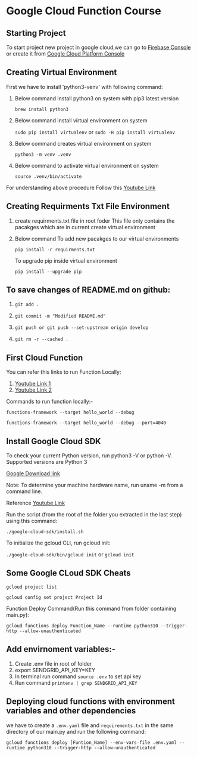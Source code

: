 # Google Cloud Function Course

## Starting Project

To start project new project in google cloud,we can go to [Firebase Console](https://console.firebase.google.com) or create it from [Google Cloud Platform Console](https://console.cloud.google.com)

## Creating Virtual Environment

First we have to install 'python3-venv' with following command:

1. Below command install python3 on system with pip3 latest version

   `brew install python3`

2. Below command install virtual environment on system

   `sudo pip install virtualenv`
   or
   `sudo -H pip install virtualenv`

3. Below command creates virtual environment on system

   `python3 -m venv .venv`

4. Below command to activate virtual environment on system

   `source .venv/bin/activate`

For understanding above procedure Follow this [Youtube Link](https://youtu.be/kz4gbWNO1cw)

## Creating Requirments Txt File Environment

1. create requirments.txt file in root foder
   This file only contains the pacakges which are in current create virtual environment
2. Below command To add new pacakges to our virtual environments

   `pip install -r requirments.txt`

   To upgrade pip inside virtual environment

   `pip install --upgrade pip`

## To save changes of README.md on github:

1. `git add .`

2. `git commit -m "Modified README.md"`

3. `git push or git push --set-upstream origin develop`

4. `git rm -r --cached .`

## First Cloud Function

You can refer this links to run Function Locally:

1. [Youtube Link 1](https://youtu.be/hnqeYOYDRYY)
2. [Youtube Link 2](https://youtu.be/N1sSUU3XGu4)

Commands to run function locally:-

`functions-framework --target hello_world --debug`

`functions-framework --target hello_world --debug --port=4040`

## Install Google Cloud SDK

To check your current Python version, run python3 -V or python -V. Supported versions are Python 3

[Google Download link](https://cloud.google.com/sdk/docs/install)

Note: To determine your machine hardware name, run uname -m from a command line.

Reference [Youtube Link](https://youtu.be/wc2kuTaHl8Y)

Run the script (from the root of the folder you extracted in the last step) using this command:

`./google-cloud-sdk/install.sh`

To initialize the gcloud CLI, run gcloud init:

`./google-cloud-sdk/bin/gcloud init` or `gcloud init`

## Some Google CLoud SDK Cheats

`gcloud project list`

`gcloud config set project Project Id`

Function Deploy Command(Run this command from folder containing main.py):

`gcloud functions deploy Function_Name --runtime python310 --trigger-http --allow-unauthenticated`

## Add envirnoment variables:-

1. Create .env file in root of folder
2. export SENDGRID_API_KEY=KEY
3. In terminal run command `source .env` to set api key
4. Run command `printenv | grep SENDGRID_API_KEY`

## Deploying cloud functions with environment variables and other dependencies

we have to create a `.env.yaml` file and `requirements.txt` in the same directory of our main.py and run the following command:

`gcloud functions deploy [Funtion_Name] --env-vars-file .env.yaml --runtime python310 --trigger-http --allow-unauthenticated`
